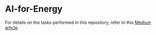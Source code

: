 # AI-for-Energy
For details on the tasks performed in this repository, refer to this [Medium article](https://medium.com/analytics-vidhya/using-nlp-to-find-barriers-to-humanizing-energy-transition-a150b980221c#67ca-3ba60ed3d1ba).
